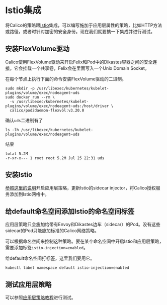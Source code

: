 # Istio集成

将Calico的策略跟[Istio](https://istio.io/)集成，可以编写施加于应用层属性的策略，比如HTTP方法或路径，或者时针对加密的安全身份。现在我们就要搞一下集成并进行测试。

## 安装FlexVolume驱动

Calico使用FlexVolume驱动来开启Felix和Pod中的Dikastes容器之间的安全连接。它会挂载一个共享卷，Felix会在里面写入一个Unix Domain Socket。

在每个节点上执行下面的命令安装FlexVolume驱动的二进制。

```shell
sudo mkdir -p /usr/libexec/kubernetes/kubelet-plugins/volume/exec/nodeagent~uds
sudo docker run --rm \
  -v /usr/libexec/kubernetes/kubelet-plugins/volume/exec/nodeagent~uds:/host/driver \
  calico/pod2daemon-flexvol:v3.20.0
```

确认`uds`二进制有了

```shell
ls -lh /usr/libexec/kubernetes/kubelet-plugins/volume/exec/nodeagent~uds
```

结果

```
total 5.2M
-r-xr-x--- 1 root root 5.2M Jul 25 22:31 uds
```

## 安装Istio

[参照这里的说明](../../../04%E5%AE%89%E5%85%A8/07Istio的策略/01为Istio施加网络策略.md)开启应用层策略，更新Istio的sidecar injector，将Calico授权服务添加到Istio网格中。

## 给default命名空间添加Istio的命名空间标签

应用层策略只会施加给带有Envoy和Dikastes边车（sidecar）的Pod。没有这些sidecar的Pod只能施加标准的Calico网络策略。

可以根据命名空间来控制这种策略。要在某个命名空间中开启Istio和应用层策略，需要添加标签`istio-injection=enabled`。

给default命名空间打标签，这里我们要用它。

```shell
kubectl label namespace default istio-injection=enabled
```

## 测试应用层策略

可以参照[应用层策略教程](../../../04%E5%AE%89%E5%85%A8/07Istio的策略/03根据Istio的教程来施加网络策略.md)进行测试。